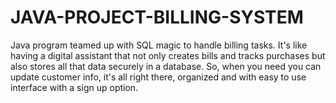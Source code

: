 # JAVA-PROJECT-BILLING-SYSTEM
Java program teamed up with SQL magic to handle billing tasks. It's like having a digital assistant that not only creates bills and tracks purchases but also stores all that data securely in a database. So, when you need you can update customer info, it's all right there, organized and with easy to use interface with a sign up option.
